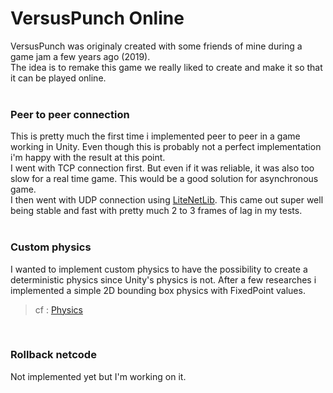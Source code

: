 # VersusPunch Online
VersusPunch was originaly created with some friends of mine during a game jam a few years ago (2019).  
The idea is to remake this game we really liked to create and make it so that it can be played online.
<br/>
<br/>

### Peer to peer connection
This is pretty much the first time i implemented peer to peer in a game working in Unity. Even though this is probably not a perfect implementation i'm happy with the result at this point.<br/>
I went with TCP connection first. But even if it was reliable, it was also too slow for a real time game. This would be a good solution for asynchronous game.<br/>
I then went with UDP connection using [LiteNetLib](https://github.com/RevenantX/LiteNetLib). This came out super well being stable and fast with pretty much 2 to 3 frames of lag in my tests.
<br/>
<br/>

### Custom physics
I wanted to implement custom physics to have the possibility to create a deterministic physics since Unity's physics is not.
After a few researches i implemented a simple 2D bounding box physics with FixedPoint values.<br/>
> cf : [Physics](/VersusPunchOnline%20ClientSide/Assets/Scripts/Physics)
<br/>

### Rollback netcode
Not implemented yet but I'm working on it.
